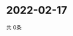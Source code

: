 # 2022-02-17
  共 0条

  <!-- BEGIN -->
  <!-- 最后更新时间Thu Feb 17 2022 04:06:27 GMT+0000 (Coordinated Universal Time) -->
  
  <!-- END -->
  
  